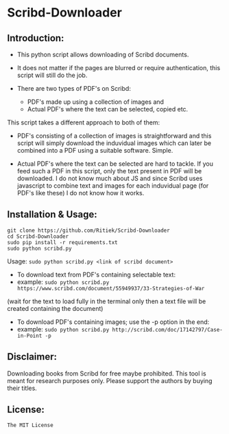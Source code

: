 # Scribd-Downloader

## Introduction:

- This python script allows downloading of Scribd documents.

- It does not matter if the pages are blurred or require authentication, this script will still do the job.

- There are two types of PDF's on Scribd:

  - PDF's made up using a collection of images and
  - Actual PDF's where the text can be selected, copied etc.

This script takes a different approach to both of them:

- PDF's consisting of a collection of images is straightforward and this script will simply download the induvidual images which can later be combined into a PDF using a suitable software. Simple.

- Actual PDF's where the text can be selected are hard to tackle. If you feed such a PDF in this script, only the text present in PDF will be downloaded. I do not know much about JS and since Scribd uses javascript to combine text and images for each induvidual page (for PDF's like these) I do not know how it works.

## Installation & Usage:

```
git clone https://github.com/Ritiek/Scribd-Downloader
cd Scribd-Downloader
sudo pip install -r requirements.txt
sudo python scribd.py
```

Usage: `sudo python scribd.py <link of scribd document>`

- To download text from PDF's containing selectable text:
- example: `sudo python scribd.py https://www.scribd.com/document/55949937/33-Strategies-of-War`

(wait for the text to load fully in the terminal only then a text file will be created containing the document)

- To download PDF's containing images; use the -p option in the end:
- example: `sudo python scribd.py http://scribd.com/doc/17142797/Case-in-Point -p`

## Disclaimer:

Downloading books from Scribd for free maybe prohibited. This tool is meant for research purposes only. Please support the authors by buying their titles.

## License:

`The MIT License`
